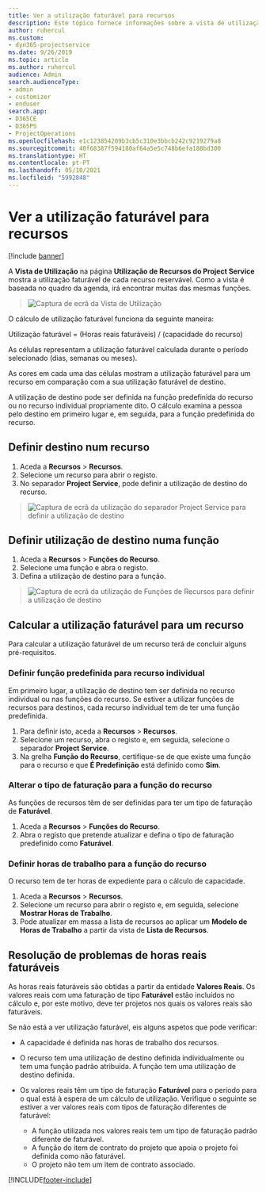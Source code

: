 ```yaml
---
title: Ver a utilização faturável para recursos
description: Este tópico fornece informações sobre a vista de utilização de recursos.
author: ruhercul
ms.custom:
- dyn365-projectservice
ms.date: 9/26/2019
ms.topic: article
ms.author: ruhercul
audience: Admin
search.audienceType:
- admin
- customizer
- enduser
search.app:
- D365CE
- D365PS
- ProjectOperations
ms.openlocfilehash: e1c123854209b3cb5c310e3bbcb242c9219279a8
ms.sourcegitcommit: 40f68387f594180af64a5e5c748b6efa188bd300
ms.translationtype: HT
ms.contentlocale: pt-PT
ms.lasthandoff: 05/10/2021
ms.locfileid: "5992848"
---
```

# <a name="view-chargeable-utilization-for-resources"></a>Ver a utilização faturável para recursos

[!include [banner](../includes/psa-now-project-operations.md)]
 
A **Vista de Utilização** na página **Utilização de Recursos do Project Service** mostra a utilização faturável de cada recurso reservável. Como a vista é baseada no quadro da agenda, irá encontrar muitas das mesmas funções.

> ![Captura de ecrã da Vista de Utilização](media/FAQ-utilization-1.png)
 

O cálculo de utilização faturável funciona da seguinte maneira:

   Utilização faturável = (Horas reais faturáveis) / (capacidade do recurso)

As células representam a utilização faturável calculada durante o período selecionado (dias, semanas ou meses).

As cores em cada uma das células mostram a utilização faturável para um recurso em comparação com a sua utilização faturável de destino. 

A utilização de destino pode ser definida na função predefinida do recurso ou no recurso individual propriamente dito. O cálculo examina a pessoa pelo destino em primeiro lugar e, em seguida, para a função predefinida do recurso.

## <a name="set-target-on-a-resource"></a>Definir destino num recurso

1. Aceda a **Recursos** \> **Recursos**. 
2. Selecione um recurso para abrir o registo. 
3. No separador **Project Service**, pode definir a utilização de destino do recurso.

> ![Captura de ecrã da utilização do separador Project Service para definir a utilização de destino](media/FAQ-utilization-2.png)
 
## <a name="set-target-utilization-on-a-role"></a>Definir utilização de destino numa função

1. Aceda a **Recursos** \> **Funções do Recurso**. 
2. Selecione uma função e abra o registo. 
3. Defina a utilização de destino para a função.

> ![Captura de ecrã da utilização de Funções de Recursos para definir a utilização de destino](media/FAQ-utilization-3.png)
 
## <a name="calculate-chargeable-utilization-for-a-resource"></a>Calcular a utilização faturável para um recurso

Para calcular a utilização faturável de um recurso terá de concluir alguns pré-requisitos. 

### <a name="set-default-role-for-individual-resource"></a>Definir função predefinida para recurso individual

Em primeiro lugar, a utilização de destino tem ser definida no recurso individual ou nas funções do recurso. Se estiver a utilizar funções de recursos para destinos, cada recurso individual tem de ter uma função predefinida. 

1. Para definir isto, aceda a **Recursos** \> **Recursos**. 
2. Selecione um recurso, abra o registo e, em seguida, selecione o separador **Project Service**. 
3. Na grelha **Função do Recurso**, certifique-se de que existe uma função para o recurso e que **É Predefinição** está definido como **Sim**.
 
### <a name="change-billing-type-for-resource-role"></a>Alterar o tipo de faturação para a função do recurso

As funções de recursos têm de ser definidas para ter um tipo de faturação de **Faturável**. 

1. Aceda a **Recursos** \> **Funções do Recurso**. 
2. Abra o registo que pretende atualizar e defina o tipo de faturação predefinido como **Faturável**.

### <a name="set-working-hours-for-resource-role"></a>Definir horas de trabalho para a função do recurso
 
O recurso tem de ter horas de expediente para o cálculo de capacidade. 

1. Aceda a **Recursos** \> **Recursos**. 
2. Selecione um recurso para abrir o registo e, em seguida, selecione **Mostrar Horas de Trabalho**. 
3. Pode atualizar em massa a lista de recursos ao aplicar um **Modelo de Horas de Trabalho** a partir da vista de **Lista de Recursos**.

## <a name="troubleshooting-chargeable-actual-hours"></a>Resolução de problemas de horas reais faturáveis

As horas reais faturáveis são obtidas a partir da entidade **Valores Reais**. Os valores reais com uma faturação de tipo **Faturável** estão incluídos no cálculo e, por este motivo, deve ter projetos nos quais os valores reais são faturáveis.

Se não está a ver utilização faturável, eis alguns aspetos que pode verificar:

- A capacidade é definida nas horas de trabalho dos recursos.
- O recurso tem uma utilização de destino definida individualmente ou tem uma função padrão atribuída. A função tem uma utilização de destino definida.
- Os valores reais têm um tipo de faturação **Faturável** para o período para o qual está à espera de um cálculo de utilização. Verifique o seguinte se estiver a ver valores reais com tipos de faturação diferentes de faturável:

  - A função utilizada nos valores reais tem um tipo de faturação padrão diferente de faturável.
  - A função do item de contrato do projeto que apoia o projeto foi definida como não faturável.
  - O projeto não tem um item de contrato associado.



[!INCLUDE[footer-include](../includes/footer-banner.md)]